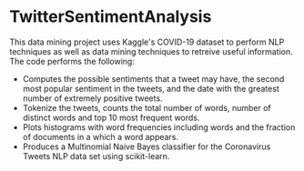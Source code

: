 # TwitterSentimentAnalysis
This data mining project uses Kaggle's COVID-19 dataset to perform NLP techniques as well as data mining techniques to retreive useful information. The code performs the following:

- Computes the possible sentiments that a tweet may have, the second most popular sentiment in the tweets, and the date with the greatest number of extremely positive tweets. 
- Tokenize the tweets, counts the total number of words, number of distinct words and top 10 most frequent words.
- Plots histograms with word frequencies including words and the fraction of documents in a which a word appears.
- Produces a Multinomial Naive Bayes classifier for the Coronavirus Tweets NLP data set using scikit-learn.

